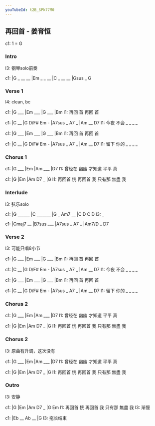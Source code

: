 ```yaml
---
youTubeId: t2B_SPk77M0
---
```


## 再回首 - 姜育恒

c1: 1 = G

### Intro

l3: 钢琴solo前奏

c1: |G _ __ __ |Em _ _ __ |C _ __ __ |Gsus _ G

### Verse 1

l4: clean, bc

c1:     |G  ___ |Em ___ |G ___ |Bm
l1: 再回 首         再回 首

c1:     |C   __ |G D/F# Em - |A7sus _ A7 _ |Am __ D7
l1: 今夜 不会     _    _  _ _

c1:     |G  ___ |Em ___ |G ___ |Bm
l1: 再回 首         再回 首

c1:     |C   __ |G D/F# Em - |A7sus _ A7 _ |Am __ D7
l1: 留下 你的     _    _  _ _

### Chorus 1

c1:       |G  ___ |Em      |Am ___ |D7
l1: 曾经在 幽幽      才知道 平平    真

c1:       |G        |Em       |Am  D7 _ |G
l1: 再回首 恍 再回首 我 只有那 無盡      我

### Interlude

l3: 弦乐solo

c1: |G ______ |C _______ |G _ Am7 __ |C D C D
l3:  _

c1: |Cmaj7 __ |B7sus ___ |A7sus _ A7 _ |Am7/D _ D7

### Verse 2

l3: 可能只唱8小节

c1:     |G  ___ |Em ___ |G ___ |Bm
l1: 再回 首         再回 首

c1:     |C   __ |G D/F# Em - |A7sus _ A7 _ |Am __ D7
l1: 今夜 不会     _    _  _ _

c1:     |G  ___ |Em ___ |G ___ |Bm
l1: 再回 首         再回 首

c1:     |C   __ |G D/F# Em - |A7sus _ A7 _ |Am __ D7
l1: 留下 你的     _    _  _ _

### Chorus 2

c1:       |G  ___ |Em      |Am ___ |D7
l1: 曾经在 幽幽      才知道 平平    真

c1:       |G        |Em       |Am  D7 _ |G
l1: 再回首 恍 再回首 我 只有那 無盡      我

### Chorus 2

l3: 原曲有升调，这次没有

c1:       |G  ___ |Em      |Am ___ |D7
l1: 曾经在 幽幽      才知道 平平    真

c1:       |G        |Em       |Am  D7 _ |G
l1: 再回首 恍 再回首 我 只有那 無盡      我

### Outro

l3: 安静

c1:       |G        |Em       |Am  D7 _ |G    Em
l1: 再回首 恍 再回首 我 只有那 無盡      我
l3:                                      渐慢

c1: |Eb __ Ab __ |G
l3:               拖长结束
